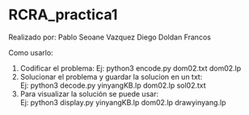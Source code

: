 # RCRA_practica1
Realizado por:
Pablo Seoane Vazquez
Diego Doldan Francos

Como usarlo:
1. Codificar el problema:
    Ej: python3 encode.py dom02.txt dom02.lp
2. Solucionar el problema y guardar la solucion en un txt:    
    Ej: python3 decode.py yinyangKB.lp dom02.lp sol02.txt
3. Para visualizar la solución se puede usar:    
    Ej: python3 display.py yinyangKB.lp dom02.lp drawyinyang.lp